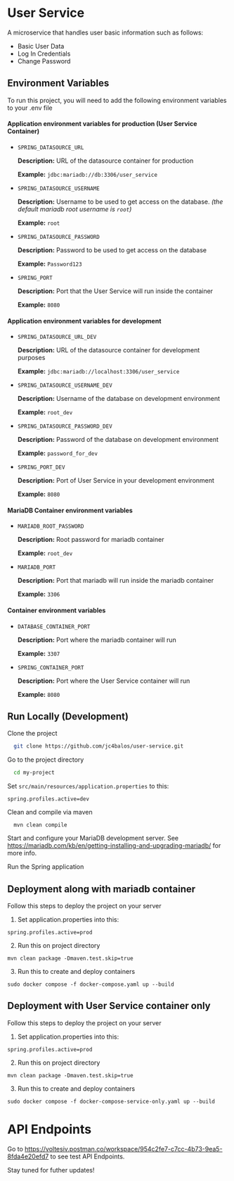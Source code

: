 # User Service

A microservice that handles user basic information such as follows:

- Basic User Data
- Log In Credentials
- Change Password

## Environment Variables

To run this project, you will need to add the following environment variables to your .env file

#### Application environment variables for production (User Service Container)

- `SPRING_DATASOURCE_URL`

  **Description:** URL of the datasource container for production

  **Example:** `jdbc:mariadb://db:3306/user_service`

- `SPRING_DATASOURCE_USERNAME`

  **Description:** Username to be used to get access on the database. _(the default mariadb root username is `root`)_

  **Example:** `root`

- `SPRING_DATASOURCE_PASSWORD`

  **Description:** Password to be used to get access on the database

  **Example:** `Password123`

- `SPRING_PORT`

  **Description:** Port that the User Service will run inside the container

  **Example:** `8080`

#### Application environment variables for development

- `SPRING_DATASOURCE_URL_DEV`

  **Description:** URL of the datasource container for development purposes

  **Example:** `jdbc:mariadb://localhost:3306/user_service`

- `SPRING_DATASOURCE_USERNAME_DEV`

  **Description:** Username of the database on development environment

  **Example:** `root_dev`

- `SPRING_DATASOURCE_PASSWORD_DEV`

  **Description:** Password of the database on development environment

  **Example:** `password_for_dev`

- `SPRING_PORT_DEV`

  **Description:** Port of User Service in your development environment

  **Example:** `8080`

#### MariaDB Container environment variables

- `MARIADB_ROOT_PASSWORD`

  **Description:** Root password for mariadb container

  **Example:** `root_dev`

- `MARIADB_PORT`

  **Description:** Port that mariadb will run inside the mariadb container

  **Example:** `3306`

#### Container environment variables

- `DATABASE_CONTAINER_PORT`

  **Description:** Port where the mariadb container will run

  **Example:** `3307`

- `SPRING_CONTAINER_PORT`

  **Description:** Port where the User Service container will run

  **Example:** `8080`

## Run Locally (Development)

Clone the project

```bash
  git clone https://github.com/jc4balos/user-service.git
```

Go to the project directory

```bash
  cd my-project
```

Set `src/main/resources/application.properties` to this:

```
spring.profiles.active=dev

```

Clean and compile via maven

```
  mvn clean compile
```

Start and configure your MariaDB development server.
See https://mariadb.com/kb/en/getting-installing-and-upgrading-mariadb/ for more info.

Run the Spring application

## Deployment along with mariadb container

Follow this steps to deploy the project on your server

1. Set application.properties into this:

```
spring.profiles.active=prod

```

2. Run this on project directory

```
mvn clean package -Dmaven.test.skip=true

```

3. Run this to create and deploy containers

```
sudo docker compose -f docker-compose.yaml up --build

```

## Deployment with User Service container only

Follow this steps to deploy the project on your server

1. Set application.properties into this:

```
spring.profiles.active=prod

```

2. Run this on project directory

```
mvn clean package -Dmaven.test.skip=true

```

3. Run this to create and deploy containers

```
sudo docker compose -f docker-compose-service-only.yaml up --build

```

# API Endpoints

Go to https://voltesiv.postman.co/workspace/954c2fe7-c7cc-4b73-9ea5-8fda4e20efd7 to see test API Endpoints.

Stay tuned for futher updates!
